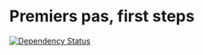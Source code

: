 # Premiers pas, first steps

[![Dependency Status](https://gemnasium.com/badges/github.com/millette/hapi-tryouts.svg)](https://gemnasium.com/github.com/millette/hapi-tryouts)
